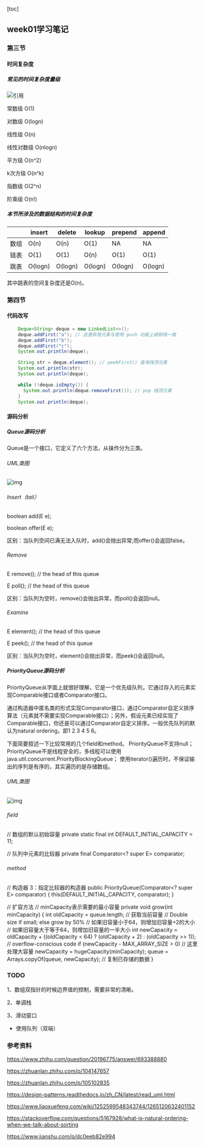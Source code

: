 [toc]

## week01学习笔记

### 第三节

#### 时间复杂度

##### 常见的时间复杂度量级

![引用](https://pic1.zhimg.com/80/v2-8c2fee5f94f72835e60b8e7b85753079_720w.jpg)

常数级 O(1)

对数级 O(logn)

线性级 O(n)

线性对数级 O(nlogn)

平方级 O(n^2)

k次方级 O(n^k)

指数级 O(2^n)

阶乘级 O(n!)

##### 本节所涉及的数据结构的时间复杂度

|      | insert  | delete  | lookup  | prepend | append  |
| ---- | ------- | ------- | ------- | ------- | ------- |
| 数组 | O(n)    | O(n)    | O(1)    | NA      | NA      |
| 链表 | O(1)    | O(1)    | O(n)    | O(1)    | O(1)    |
| 跳表 | O(logn) | O(logn) | O(logn) | O(logn) | O(logn) |

其中跳表的空间复杂度还是O(n)。

### 第四节

#### 代码改写

```java
	Deque<String> deque = new LinkedList<>();
    deque.addFirst("a"); // 这里存放元素与使用 push 功能上就和栈一致
    deque.addFirst("b");
    deque.addFirst("c");
    System.out.println(deque);

    String str = deque.element(); // peekFirst() 查询栈顶元素
    System.out.println(str);
    System.out.println(deque);

    while (!deque.isEmpty()) {
      System.out.println(deque.removeFirst()); // pop 栈顶元素
    }
    System.out.println(deque);
```

#### 源码分析

##### Queue源码分析

Queue是一个接口，它定义了六个方法，从操作分为三类。

###### UML类图

 ![img](https://communityfile-drcn.op.hicloud.com/FileServer/getFile/cmtybbs/300/390/471/0890086000300390471.20200524102506.01377091578675169836268984318208:20200524162841:2800:89A561328434DE3692FE74C64B52D372E28D781E3397694AF464397560FE2806.png)

######  Insert（tail）

boolean add(E e);

boolean offer(E e);

区别：当队列空间已满无法入队时，add()会抛出异常;而offer()会返回false。

###### Remove

E remove(); // the head of this queue

E poll(); // the head of this queue

区别：当队列为空时，remove()会抛出异常，而poll()会返回null。

###### Examine

E element(); // the head of this queue

E peek(); // the head of this queue

区别：当队列为空时，element()会抛出异常，而peek()会返回null。

##### PriorityQueue源码分析

PriorityQueue从字面上就很好理解，它是一个优先级队列，它通过存入的元素实现Comparable接口或者Comparator接口。

通过构造器中匿名类的形式实现Comparator接口，通过Comparator自定义排序算法（元素就不需要实现Comparable接口）；另外，假设元素已经实现了Comparable接口，你还是可以通过Comparator自定义排序。一般优先队列的默认为natural ordering，即1 2 3 4 5 6。

下面简要叙述一下比较常用的几个field和method。
PriorityQueue不支持null；
PriorityQueue不是线程安全的，多线程可以使用java.util.concurrent.PriorityBlockingQueue；
使用iterator()遍历时，不保证输出的序列是有序的，其实遍历的是存储数组。

###### UML类图

![img](https://communityfile-drcn.op.hicloud.com/FileServer/getFile/cmtybbs/300/390/471/0890086000300390471.20200524102506.04683268675530819112198920409877:20200524162841:2800:2566DC7213038AA9507B148BFFA63F454F257EE8F3BA44D87647C1B461F97639.png)

###### field

// 数组的默认初始容量
private static final int DEFAULT_INITIAL_CAPACITY = 11;

// 队列中元素的比较器
private final Comparator<? super E> comparator;

###### method

// 构造器 3：指定比较器的构造器
public PriorityQueue(Comparator<? super E> comparator) {
	this(DEFAULT_INITIAL_CAPACITY, comparator);
}



// 扩容方法
// minCapacity表示需要的最小容量
private void grow(int minCapacity) {
	int oldCapacity = queue.length; // 获取当前容量
	// Double size if small; else grow by 50%
	// 如果旧容量小于64，则增加旧容量+2的大小
	// 如果旧容量大于等于64，则增加旧容量的一半大小
	int newCapacity = oldCapacity + ((oldCapacity < 64) ? (oldCapacity + 2) : 
											(oldCapacity >> 1));
	// overflow-conscious code
	if (newCapacity - MAX_ARRAY_SIZE > 0) // 这里处理大容量
		newCapacity = hugeCapacity(minCapacity);
	queue = Arrays.copyOf(queue, newCapacity); // 复制已存储的数据
}

### TODO

1、数组双指针的时候边界值的控制，需要非常的清晰。

2、单调栈

3、滑动窗口

+ 使用队列（双端）

### 参考资料

https://www.zhihu.com/question/20196775/answer/693388880

https://zhuanlan.zhihu.com/p/104147657

https://zhuanlan.zhihu.com/p/105102835

https://design-patterns.readthedocs.io/zh_CN/latest/read_uml.html

https://www.liaoxuefeng.com/wiki/1252599548343744/1265120632401152

https://stackoverflow.com/questions/5167928/what-is-natural-ordering-when-we-talk-about-sorting

https://www.jianshu.com/p/dc0eeb82e994